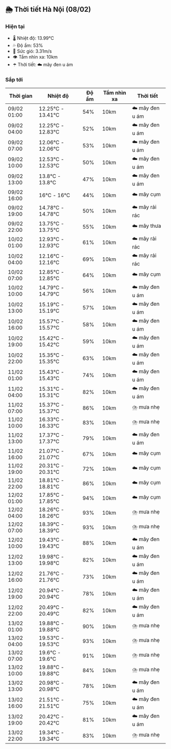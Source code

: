 ## 🌦️ Thời tiết Hà Nội (08/02)

### Hiện tại

- 🌡️ Nhiệt độ: 13.99℃
- 💦 Độ ẩm: 53%
- 💨 Sức gió: 3.31m/s
- 👁️ Tầm nhìn xa: 10km
- ☂️ Thời tiết: ☁️ mây đen u ám

### Sắp tới

| Thời gian | Nhiệt độ | Độ ẩm | Tầm nhìn xa | Thời tiết |
| --- | --- | --- | --- | --- |
| 09/02 01:00 | 12.25℃ - 13.41℃ | 54% | 10km | ☁️ mây đen u ám |
| 09/02 04:00 | 12.25℃ - 12.83℃ | 52% | 10km | ☁️ mây đen u ám |
| 09/02 07:00 | 12.06℃ - 12.06℃ | 53% | 10km | ☁️ mây đen u ám |
| 09/02 10:00 | 12.53℃ - 12.53℃ | 50% | 10km | ☁️ mây đen u ám |
| 09/02 13:00 | 13.8℃ - 13.8℃ | 47% | 10km | ☁️ mây đen u ám |
| 09/02 16:00 | 16℃ - 16℃ | 44% | 10km | ☁️ mây cụm |
| 09/02 19:00 | 14.78℃ - 14.78℃ | 50% | 10km | ☁️ mây rải rác |
| 09/02 22:00 | 13.75℃ - 13.75℃ | 55% | 10km | ☁️ mây thưa |
| 10/02 01:00 | 12.93℃ - 12.93℃ | 61% | 10km | ☁️ mây rải rác |
| 10/02 04:00 | 12.16℃ - 12.16℃ | 69% | 10km | ☁️ mây rải rác |
| 10/02 07:00 | 12.85℃ - 12.85℃ | 64% | 10km | ☁️ mây cụm |
| 10/02 10:00 | 14.79℃ - 14.79℃ | 56% | 10km | ☁️ mây đen u ám |
| 10/02 13:00 | 15.19℃ - 15.19℃ | 57% | 10km | ☁️ mây đen u ám |
| 10/02 16:00 | 15.57℃ - 15.57℃ | 58% | 10km | ☁️ mây đen u ám |
| 10/02 19:00 | 15.42℃ - 15.42℃ | 59% | 10km | ☁️ mây đen u ám |
| 10/02 22:00 | 15.35℃ - 15.35℃ | 63% | 10km | ☁️ mây đen u ám |
| 11/02 01:00 | 15.43℃ - 15.43℃ | 74% | 10km | ☁️ mây đen u ám |
| 11/02 04:00 | 15.31℃ - 15.31℃ | 82% | 10km | ☁️ mây đen u ám |
| 11/02 07:00 | 15.37℃ - 15.37℃ | 86% | 10km | ⛈️ mưa nhẹ |
| 11/02 10:00 | 16.33℃ - 16.33℃ | 83% | 10km | ⛈️ mưa nhẹ |
| 11/02 13:00 | 17.37℃ - 17.37℃ | 79% | 10km | ☁️ mây đen u ám |
| 11/02 16:00 | 21.07℃ - 21.07℃ | 67% | 10km | ☁️ mây cụm |
| 11/02 19:00 | 20.31℃ - 20.31℃ | 72% | 10km | ☁️ mây cụm |
| 11/02 22:00 | 18.81℃ - 18.81℃ | 86% | 10km | ☁️ mây cụm |
| 12/02 01:00 | 17.85℃ - 17.85℃ | 94% | 10km | ☁️ mây cụm |
| 12/02 04:00 | 18.26℃ - 18.26℃ | 93% | 10km | ⛈️ mưa nhẹ |
| 12/02 07:00 | 18.39℃ - 18.39℃ | 93% | 10km | ⛈️ mưa nhẹ |
| 12/02 10:00 | 19.43℃ - 19.43℃ | 88% | 10km | ☁️ mây đen u ám |
| 12/02 13:00 | 19.98℃ - 19.98℃ | 82% | 10km | ☁️ mây đen u ám |
| 12/02 16:00 | 21.76℃ - 21.76℃ | 73% | 10km | ☁️ mây đen u ám |
| 12/02 19:00 | 20.94℃ - 20.94℃ | 78% | 10km | ☁️ mây đen u ám |
| 12/02 22:00 | 20.49℃ - 20.49℃ | 82% | 10km | ☁️ mây đen u ám |
| 13/02 01:00 | 19.88℃ - 19.88℃ | 90% | 10km | ⛈️ mưa nhẹ |
| 13/02 04:00 | 19.53℃ - 19.53℃ | 93% | 10km | ⛈️ mưa nhẹ |
| 13/02 07:00 | 19.6℃ - 19.6℃ | 91% | 10km | ⛈️ mưa nhẹ |
| 13/02 10:00 | 19.88℃ - 19.88℃ | 84% | 10km | ⛈️ mưa nhẹ |
| 13/02 13:00 | 20.98℃ - 20.98℃ | 78% | 10km | ☁️ mây đen u ám |
| 13/02 16:00 | 21.51℃ - 21.51℃ | 75% | 10km | ☁️ mây đen u ám |
| 13/02 19:00 | 20.42℃ - 20.42℃ | 81% | 10km | ☁️ mây đen u ám |
| 13/02 22:00 | 19.34℃ - 19.34℃ | 83% | 10km | ⛈️ mưa nhẹ |
